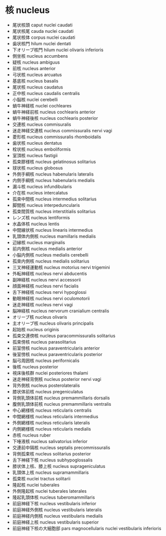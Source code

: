 # 核 nucleus

- 尾状核頭 caput nuclei caudati
- 尾状核尾 cauda nuclei caudati
- 尾状核体 corpus nuclei caudati
- 歯状核門 hilum nuclei dentati
- 下オリーブ核門 hilum nuclei olivaris inferioris
- 側坐核 nucleus accumbens
- 疑核 nucleus ambiguus
- 前核 nucleus anterior
- 弓状核 nucleus arcuatus
- 基底核 nucleus basalis
- 尾状核 nucleus caudatus
- 正中核 nucleus caudalis centralis
- 小脳核 nuclei cerebelli
- 蝸牛神経核 nuclei cochleares
- 蝸牛神経前核 nucleus cochlearis anterior
- 蝸牛神経後核 nucleus cochlearis posterior
- 交連核 nucleus commisuralis
- 迷走神経交連核 nucleus commissuralis nervi vagi
- 菱形核 nucleus commissuralis rhomboidalis
- 歯状核 nucleus dentatus
- 栓状核 nucleus emboliformis
- 室頂核 nucleus fastigii
- 孤束膠様核 nucleus gelatinosus solitarius
- 球状核 nucleus globosus
- 外側手綱核 nucleus habenularis lateralis
- 内側手綱核 nucleus habenularis medialis
- 漏斗核 nucleus infundibularis
- 介在核 nucleus intercalatus
- 孤束中間核 nucleus intermedius solitarius
- 脚間核 nucleus interpeduncularis
- 孤束間質核 nucleus interstitialis solitarius
- レンズ核 nucleus lentiformis
- 水晶体核 nucleus lentis
- 中間線状核 nucleus linearis intermedius
- 乳頭体内側核 nucleus mamillaris medialis
- 辺縁核 nucleus marginalis
- 前内側核 nucleus medialis anterior
- 小脳内側核 nucleus medialis cerebelli
- 孤束内側核 nucleus medialis solitarius
- 三叉神経運動核 nucleus motorius nervi trigemini
- 外転神経核 nucleus nervi abducentis
- 副神経核 nucleus nervi accessorii
- 顔面神経核 nucleus nervi facialis
- 舌下神経核 nucleus nervi hypoglossi
- 動眼神経核 nucleus nervi oculomotorii
- 迷走神経核 nucleus nervi vagi
- 脳神経核 nucleus nervorum cranialium centralis
- オリーブ核 nucleus olivaris
- 主オリーブ核 nucleus olivaris principalis
- 起始核 nucleus originis
- 孤束交連傍核 nucleus paracommissuralis solitarius
- 孤束傍核 nucleus parasolitarius
- 前室傍核 nucleus paraventricularis anterior
- 後室傍核 nucleus paraventricularis posterior
- 脳弓周囲核 nucleus perifornicalis
- 後核 nucleus posterior
- 視床後核群 nuclei posteriores thalami
- 迷走神経背側核 nucleus posterior nervi vagi
- 背外側核 nucleus posterolateralis
- 膝状体前核 nucleus pregeniculatus
- 背側乳頭体前核 nucleus premammillaris dorsalis
- 腹側乳頭体前核 nucleus premammillaris ventralis
- 中心網様核 nucleus reticularis centralis
- 中間網様核 nucleus reticularis intermedius
- 外側網様核 nucleus reticularis lateralis
- 内側網様核 nucleus reticularis medialis
- 赤核 nucleus ruber
- 下唾液核 nucleus salivatorius inferior
- 交連前中隔核 nucleus septalis precommissuralis
- 背側孤束核 nucleus solitarius posterior
- 舌下神経下核 nucleus subhypoglossalis
- 膝状体上核、膝上核 nucleus suprageniculatus
- 乳頭体上核 nucleus supramammillaris
- 孤束核 nuclei tractus solitarii
- 隆起核 nuclei tuberales
- 外側隆起核 nuclei tuberales laterales
- 隆起乳頭体核 nucleus tuberomammillaris
- 前庭神経下核 nucleus vestibularis inferior
- 前庭神経外側核 nucleus vestibularis lateralis
- 前庭神経内側核 nucleus vestibularis medialis
- 前庭神経上核 nucleus vestibularis superior
- 前庭神経下核の大細胞部 pars magnocellularis nuclei vestibularis inferioris
